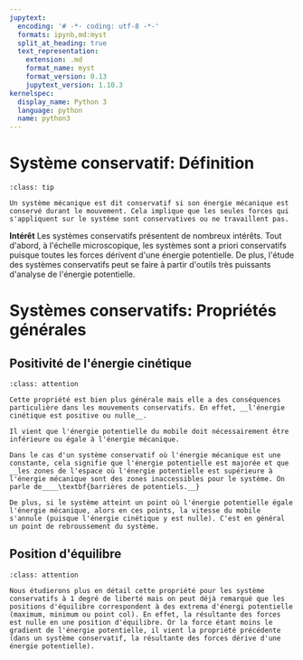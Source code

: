 ```yaml
---
jupytext:
  encoding: '# -*- coding: utf-8 -*-'
  formats: ipynb,md:myst
  split_at_heading: true
  text_representation:
    extension: .md
    format_name: myst
    format_version: 0.13
    jupytext_version: 1.10.3
kernelspec:
  display_name: Python 3
  language: python
  name: python3
---
```

# Système conservatif: Définition

````{admonition} Définition : Système conservatif
:class: tip

Un système mécanique est dit conservatif si son énergie mécanique est conservé durant le mouvement. Cela implique que les seules forces qui s'appliquent sur le système sont conservatives ou ne travaillent pas.

````


__Intérêt__
Les systèmes conservatifs présentent de nombreux intérêts. Tout d'abord, à l'échelle microscopique, les systèmes sont a priori conservatifs puisque toutes les forces dérivent d'une énergie potentielle. De plus, l'étude des systèmes conservatifs peut se faire à partir d'outils très puissants d'analyse de l'énergie potentielle.


# Systèmes conservatifs: Propriétés générales

## Positivité de l'énergie cinétique

````{admonition} Fondamental : Positivité de l'énergie cinétique
:class: attention

Cette propriété est bien plus générale mais elle a des conséquences particulière dans les mouvements conservatifs. En effet, __l'énergie cinétique est positive ou nulle__.

Il vient que l'énergie potentielle du mobile doit nécessairement être inférieure ou égale à l'énergie mécanique.

Dans le cas d'un système conservatif où l'énergie mécanique est une constante, cela signifie que l'énergie potentielle est majorée et que __les zones de l'espace où l'énergie potentielle est supérieure à l'énergie mécanique sont des zones inaccessibles pour le système. On parle de____\textbf{barrières de potentiels.__}

De plus, si le système atteint un point où l'énergie potentielle égale l'énergie mécanique, alors en ces points, la vitesse du mobile s'annule (puisque l'énergie cinétique y est nulle). C'est en général un point de rebroussement du système.
````

## Position d'équilibre

````{admonition} Fondamental : Position d'équilibre et énergie potentielle
:class: attention

Nous étudierons plus en détail cette propriété pour les système conservatifs à 1 degré de liberté mais on peut déjà remarqué que les positions d'équilibre correspondent à des extrema d'énergi potentielle (maximum, minimum ou point col). En effet, la résultante des forces est nulle en une position d'équilibre. Or la force étant moins le gradient de l'énergie potentielle, il vient la propriété précédente (dans un système conservatif, la résultante des forces dérive d'une énergie potentielle).
````

